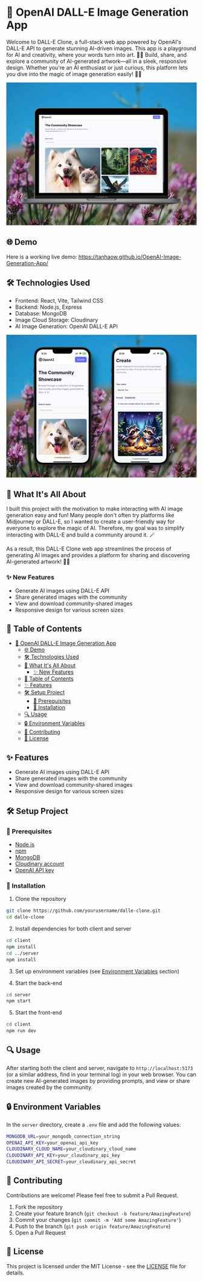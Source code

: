 # 🌟 OpenAI DALL-E Image Generation App

Welcome to DALL-E Clone, a full-stack web app powered by OpenAI's DALL-E API to generate stunning AI-driven images. This app is a playground for AI and creativity, where your words turn into art. 🧑‍🎨
Build, share, and explore a community of AI-generated artwork—all in a sleek, responsive design. Whether you're an AI enthusiast or just curious, this platform lets you dive into the magic of image generation easily! 🎨✨


![Laptop Demo](laptop_demo.png)


## 🌐 Demo
Here is a working live demo: 
https://tanhaow.github.io/OpenAI-Image-Generation-App/

## 🛠️ Technologies Used
- Frontend: React, Vite, Tailwind CSS
- Backend: Node.js, Express
- Database: MongoDB
- Image Cloud Storage: Cloudinary
- AI Image Generation: OpenAI DALL-E API

![Phone Demo](phone_demo.png)

## 📝 What It's All About

I built this project with the motivation to make interacting with AI image generation easy and fun! Many people don't often try platforms like Midjourney or DALL-E, so I wanted to create a user-friendly way for everyone to explore the magic of AI. Therefore, my goal was to simplify interacting with DALL-E and build a community around it. 🪄

As a result, this DALL-E Clone web app streamlines the process of generating AI images and provides a platform for sharing and discovering AI-generated artwork! 🎨✨

### ✨ New Features

- Generate AI images using DALL-E API
- Share generated images with the community
- View and download community-shared images
- Responsive design for various screen sizes

## 📖 Table of Contents
- [🌟 OpenAI DALL-E Image Generation App](#-openai-dall-e-image-generation-app)
  - [🌐 Demo](#-demo)
  - [🛠️ Technologies Used](#️-technologies-used)
  - [📝 What It's All About](#-what-its-all-about)
    - [✨ New Features](#-new-features)
  - [📖 Table of Contents](#-table-of-contents)
  - [✨ Features](#-features)
  - [🛠️ Setup Project](#️-setup-project)
    - [🍴 Prerequisites](#-prerequisites)
    - [🚀 Installation](#-installation)
  - [🔍 Usage](#-usage)
  - [🔒 Environment Variables](#-environment-variables)
  - [🤝 Contributing](#-contributing)
  - [📄 License](#-license)

## ✨ Features

- Generate AI images using DALL-E API
- Share generated images with the community
- View and download community-shared images
- Responsive design for various screen sizes

## 🛠️ Setup Project
### 🍴 Prerequisites

- [Node.js](https://nodejs.org/)
- [npm](https://www.npmjs.com/)
- [MongoDB](https://www.mongodb.com/)
- [Cloudinary account](https://cloudinary.com/)
- [OpenAI API key](https://openai.com/)


### 🚀 Installation
1. Clone the repository
```bash
git clone https://github.com/yourusername/dalle-clone.git
cd dalle-clone
```

2. Install dependencies for both client and server
```bash
cd client
npm install
cd ../server
npm install
```

3. Set up environment variables (see [Environment Variables](#environment-variables) section)

4. Start the back-end
```bash
cd server
npm start
```

5. Start the front-end
```bash
cd client
npm run dev
```

## 🔍 Usage
After starting both the client and server, navigate to `http://localhost:5173` (or a similar address, find in your terminal log) in your web browser. You can create new AI-generated images by providing prompts, and view or share images created by the community.




## 🔒 Environment Variables

In the `server` directory, create a `.env` file and add the following values:
```bash
MONGODB_URL=your_mongodb_connection_string
OPENAI_API_KEY=your_openai_api_key
CLOUDINARY_CLOUD_NAME=your_cloudinary_cloud_name
CLOUDINARY_API_KEY=your_cloudinary_api_key
CLOUDINARY_API_SECRET=your_cloudinary_api_secret
```

## 🤝 Contributing

Contributions are welcome! Please feel free to submit a Pull Request.

1. Fork the repository
2. Create your feature branch (`git checkout -b feature/AmazingFeature`)
3. Commit your changes (`git commit -m 'Add some AmazingFeature'`)
4. Push to the branch (`git push origin feature/AmazingFeature`)
5. Open a Pull Request


## 📄 License
This project is licensed under the MIT License - see the [LICENSE](LICENSE) file for details.
